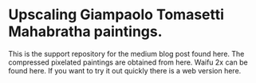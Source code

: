 # Upscaling Giampaolo Tomasetti Mahabratha paintings.
This is the support repository for the medium blog post found here.
The compressed pixelated paintings are obtained from here.
Waifu 2x can be found here.
If you want to try it out quickly there is a web version here.
